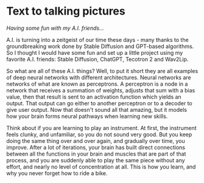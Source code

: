 # Text to talking pictures
_Having some fun with my A.I. friends..._

A.I. is turning into a zeitgeist of our time these days - many thanks to the groundbreaking work done by Stable Diffusion and GPT-based algorithms. So I thought I would have some fun and set up a little project using my favorite A.I. friends: Stable Diffusion, ChatGPT, Tecotron 2 and Wav2Lip.

So what are all of these A.I. things? Well, to put it short they are all examples of deep neural networks with different architectures. Neural networks are networks of what are known as perceptrons. A perceptron is a node in a network that receives a summation of weights, adjusts that sum with a bias value, then that result is sent to an activation function which yields an output. That output can go either to another perceptron or to a decoder to give user output. Now that doesn't sound all that amazing, but it models how your brain forms neural pathways when learning new skills.

Think about if you are learning to play an instrument. At first, the instrument feels clunky, and unfamiliar, so you do not sound very good. But you keep doing the same thing over and over again, and gradually over time, you improve. After a lot of iterations, your brain has built direct connections between all the functions in your brain and muscles that are part of that process, and you are suddenly able to play the same piece without any effort, and nearly no level of concentration at all. This is how you learn, and why you never forget how to ride a bike. 

